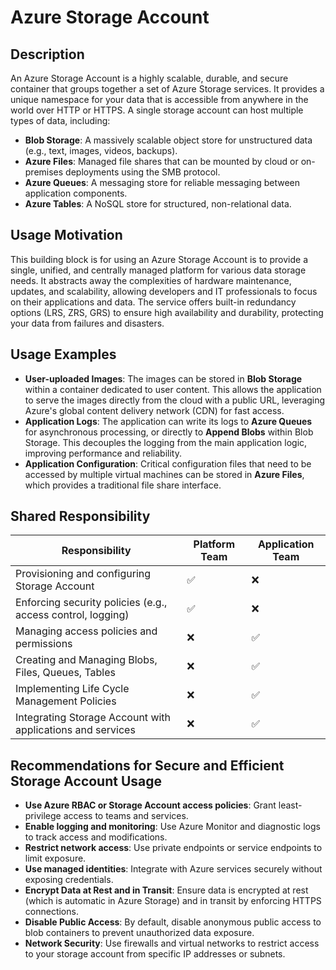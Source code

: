 # Azure Storage Account

## Description
An Azure Storage Account is a highly scalable, durable, and secure container that groups together a set of Azure Storage services. It provides a unique namespace for your data that is accessible from anywhere in the world over HTTP or HTTPS. A single storage account can host multiple types of data, including:
- **Blob Storage**: A massively scalable object store for unstructured data (e.g., text, images, videos, backups).
- **Azure Files**: Managed file shares that can be mounted by cloud or on-premises deployments using the SMB protocol.
- **Azure Queues**: A messaging store for reliable messaging between application components.
- **Azure Tables**: A NoSQL store for structured, non-relational data.

## Usage Motivation
This building block is for using an Azure Storage Account is to provide a single, unified, and centrally managed platform for various data storage needs. It abstracts away the complexities of hardware maintenance, updates, and scalability, allowing developers and IT professionals to focus on their applications and data. The service offers built-in redundancy options (LRS, ZRS, GRS) to ensure high availability and durability, protecting your data from failures and disasters.

## Usage Examples
- **User-uploaded Images**: The images can be stored in **Blob Storage** within a container dedicated to user content. This allows the application to serve the images directly from the cloud with a public URL, leveraging Azure's global content delivery network (CDN) for fast access.
- **Application Logs**: The application can write its logs to **Azure Queues** for asynchronous processing, or directly to **Append Blobs** within Blob Storage. This decouples the logging from the main application logic, improving performance and reliability.
- **Application Configuration**: Critical configuration files that need to be accessed by multiple virtual machines can be stored in **Azure Files**, which provides a traditional file share interface.

## Shared Responsibility

| Responsibility          | Platform Team | Application Team |
|------------------------|--------------|----------------|
| Provisioning and configuring Storage Account | ✅ | ❌ |
| Enforcing security policies (e.g., access control, logging) | ✅ | ❌ |
| Managing access policies and permissions | ❌ | ✅ |
| Creating and Managing Blobs, Files, Queues, Tables | ❌ | ✅ |
| Implementing Life Cycle Management Policies | ❌ | ✅ |
| Integrating Storage Account with applications and services | ❌ | ✅ |

## Recommendations for Secure and Efficient Storage Account Usage
- **Use Azure RBAC or Storage Account access policies**: Grant least-privilege access to teams and services.
- **Enable logging and monitoring**: Use Azure Monitor and diagnostic logs to track access and modifications.
- **Restrict network access**: Use private endpoints or service endpoints to limit exposure.
- **Use managed identities**: Integrate with Azure services securely without exposing credentials.
- **Encrypt Data at Rest and in Transit**: Ensure data is encrypted at rest (which is automatic in Azure Storage) and in transit by enforcing HTTPS connections.
- **Disable Public Access**: By default, disable anonymous public access to blob containers to prevent unauthorized data exposure.
- **Network Security**: Use firewalls and virtual networks to restrict access to your storage account from specific IP addresses or subnets.